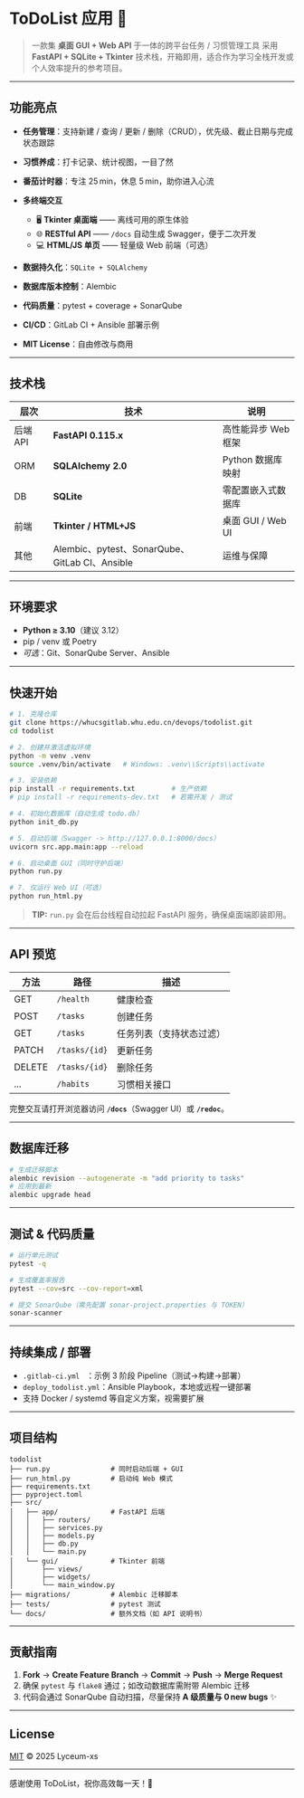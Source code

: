 # ToDoList 应用 📝

> 一款集 **桌面 GUI + Web API** 于一体的跨平台任务 / 习惯管理工具
> 采用 **FastAPI + SQLite + Tkinter** 技术栈，开箱即用，适合作为学习全栈开发或个人效率提升的参考项目。

---

## 功能亮点

* **任务管理**：支持新建 / 查询 / 更新 / 删除（CRUD），优先级、截止日期与完成状态跟踪
* **习惯养成**：打卡记录、统计视图，一目了然
* **番茄计时器**：专注 25 min，休息 5 min，助你进入心流
* **多终端交互**

  * 🖥 **Tkinter 桌面端** —— 离线可用的原生体验
  * 🌐 **RESTful API** —— `/docs` 自动生成 Swagger，便于二次开发
  * 💻 **HTML/JS 单页** —— 轻量级 Web 前端（可选）
* **数据持久化**：`SQLite + SQLAlchemy`
* **数据库版本控制**：Alembic
* **代码质量**：pytest + coverage + SonarQube
* **CI/CD**：GitLab CI + Ansible 部署示例
* **MIT License**：自由修改与商用

---

## 技术栈

| 层次     | 技术                                         | 说明              |
| ------ | ------------------------------------------ | --------------- |
| 后端 API | **FastAPI 0.115.x**                        | 高性能异步 Web 框架    |
| ORM    | **SQLAlchemy 2.0**                         | Python 数据库映射    |
| DB     | **SQLite**                                 | 零配置嵌入式数据库       |
| 前端     | **Tkinter / HTML+JS**                      | 桌面 GUI / Web UI |
| 其他     | Alembic、pytest、SonarQube、GitLab CI、Ansible | 运维与保障           |

---

## 环境要求

* **Python ≥ 3.10**（建议 3.12）
* pip / venv 或 Poetry
* *可选*：Git、SonarQube Server、Ansible

---

## 快速开始

```bash
# 1. 克隆仓库
git clone https://whucsgitlab.whu.edu.cn/devops/todolist.git
cd todolist

# 2. 创建并激活虚拟环境
python -m venv .venv
source .venv/bin/activate   # Windows: .venv\\Scripts\\activate

# 3. 安装依赖
pip install -r requirements.txt         # 生产依赖
# pip install -r requirements-dev.txt   # 若需开发 / 测试

# 4. 初始化数据库（自动生成 todo.db）
python init_db.py

# 5. 启动后端（Swagger -> http://127.0.0.1:8000/docs）
uvicorn src.app.main:app --reload

# 6. 启动桌面 GUI（同时守护后端）
python run.py

# 7. 仅运行 Web UI（可选）
python run_html.py
```

> **TIP:** `run.py` 会在后台线程自动拉起 FastAPI 服务，确保桌面端即装即用。

---

## API 预览

| 方法     | 路径            | 描述           |
| ------ | ------------- | ------------ |
| GET    | `/health`     | 健康检查         |
| POST   | `/tasks`      | 创建任务         |
| GET    | `/tasks`      | 任务列表（支持状态过滤） |
| PATCH  | `/tasks/{id}` | 更新任务         |
| DELETE | `/tasks/{id}` | 删除任务         |
| ...    | `/habits`     | 习惯相关接口       |

完整交互请打开浏览器访问 **`/docs`**（Swagger UI）或 **`/redoc`**。

---

## 数据库迁移

```bash
# 生成迁移脚本
alembic revision --autogenerate -m "add priority to tasks"
# 应用到最新
alembic upgrade head
```

---

## 测试 & 代码质量

```bash
# 运行单元测试
pytest -q

# 生成覆盖率报告
pytest --cov=src --cov-report=xml

# 提交 SonarQube（需先配置 sonar-project.properties 与 TOKEN）
sonar-scanner
```

---

## 持续集成 / 部署

* `.gitlab-ci.yml`   ：示例 3 阶段 Pipeline（测试→构建→部署）
* `deploy_todolist.yml`：Ansible Playbook，本地或远程一键部署
* 支持 Docker / systemd 等自定义方案，视需要扩展

---

## 项目结构

```
todolist
├── run.py               # 同时启动后端 + GUI
├── run_html.py          # 启动纯 Web 模式
├── requirements.txt
├── pyproject.toml
├── src/
│   ├── app/             # FastAPI 后端
│   │   ├── routers/
│   │   ├── services.py
│   │   ├── models.py
│   │   ├── db.py
│   │   └── main.py
│   └── gui/             # Tkinter 前端
│       ├── views/
│       ├── widgets/
│       └── main_window.py
├── migrations/          # Alembic 迁移脚本
├── tests/               # pytest 测试
└── docs/                # 额外文档（如 API 说明书）
```

---

## 贡献指南

1. **Fork** → **Create Feature Branch** → **Commit** → **Push** → **Merge Request**
2. 确保 `pytest` 与 `flake8` 通过；如改动数据库需附带 Alembic 迁移
3. 代码会通过 SonarQube 自动扫描，尽量保持 **A 级质量与 0 new bugs** ✨

---

## License

[MIT](LICENSE) © 2025 Lyceum-xs

---

感谢使用 ToDoList，祝你高效每一天！🚀
